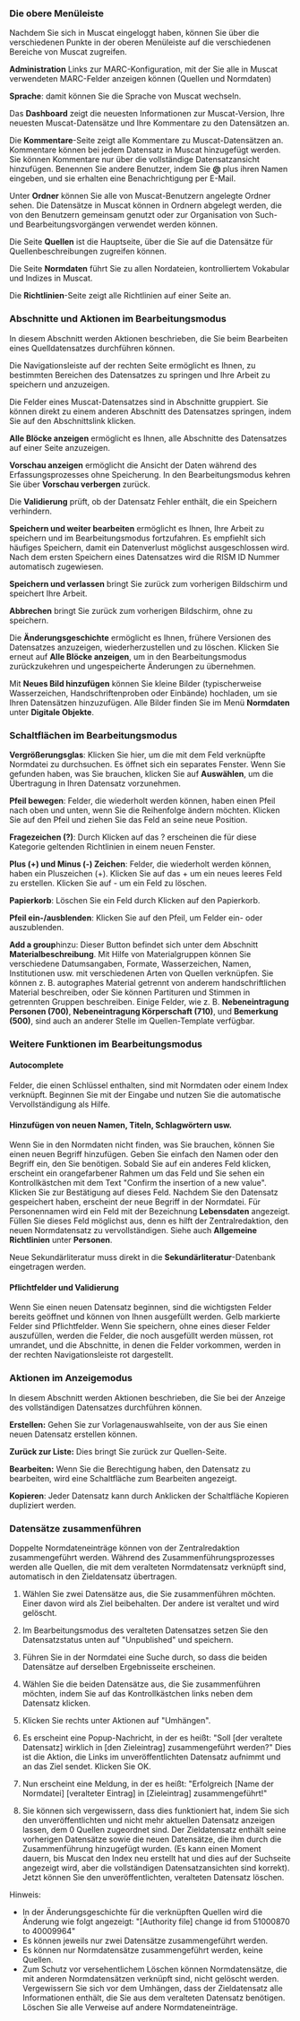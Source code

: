 ### Die obere Menüleiste

Nachdem Sie sich in Muscat eingeloggt haben, können Sie über die verschiedenen Punkte in der oberen Menüleiste auf die verschiedenen Bereiche von Muscat zugreifen.

**Administration** Links zur MARC-Konfiguration, mit der Sie alle in Muscat verwendeten MARC-Felder anzeigen können (Quellen und Normdaten)

**Sprache**: damit können Sie die Sprache von Muscat wechseln.

Das **Dashboard** zeigt die neuesten Informationen zur Muscat-Version, Ihre neuesten Muscat-Datensätze und Ihre Kommentare zu den Datensätzen an.

Die **Kommentare**-Seite zeigt alle Kommentare zu Muscat-Datensätzen an. Kommentare können bei jedem Datensatz in Muscat hinzugefügt werden. Sie können Kommentare nur über die vollständige Datensatzansicht hinzufügen. Benennen Sie andere Benutzer, indem Sie **@** plus ihren Namen eingeben, und sie erhalten eine Benachrichtigung per E-Mail.

Unter **Ordner** können Sie alle von Muscat-Benutzern angelegte Ordner sehen. Die Datensätze in Muscat können in Ordnern abgelegt werden, die von den Benutzern gemeinsam genutzt oder zur Organisation von Such- und Bearbeitungsvorgängen verwendet werden können.

Die Seite **Quellen** ist die Hauptseite, über die Sie auf die Datensätze für Quellenbeschreibungen zugreifen können.

Die Seite **Normdaten** führt Sie zu allen Nordateien, kontrolliertem Vokabular und Indizes in Muscat.

Die **Richtlinien**-Seite zeigt alle Richtlinien auf einer Seite an.

### Abschnitte und Aktionen im Bearbeitungsmodus

In diesem Abschnitt werden Aktionen beschrieben, die Sie beim Bearbeiten eines Quelldatensatzes durchführen können.

Die Navigationsleiste auf der rechten Seite ermöglicht es Ihnen, zu bestimmten Bereichen des Datensatzes zu springen und Ihre Arbeit zu speichern und anzuzeigen.

Die Felder eines Muscat-Datensatzes sind in Abschnitte gruppiert. Sie können direkt zu einem anderen Abschnitt des Datensatzes springen, indem Sie auf den Abschnittslink klicken.

**Alle Blöcke anzeigen** ermöglicht es Ihnen, alle Abschnitte des Datensatzes auf einer Seite anzuzeigen.

**Vorschau anzeigen** ermöglicht die Ansicht der Daten während des Erfassungsprozesses ohne Speicherung. In den Bearbeitungsmodus kehren Sie über **Vorschau verbergen** zurück.

Die **Validierung** prüft, ob der Datensatz Fehler enthält, die ein Speichern verhindern.

**Speichern und weiter bearbeiten** ermöglicht es Ihnen, Ihre Arbeit zu speichern und im Bearbeitungsmodus fortzufahren. Es empfiehlt sich häufiges Speichern, damit ein Datenverlust möglichst ausgeschlossen wird. Nach dem ersten Speichern eines Datensatzes wird die RISM ID Nummer automatisch zugewiesen.

**Speichern und verlassen** bringt Sie zurück zum vorherigen Bildschirm und speichert Ihre Arbeit.

**Abbrechen** bringt Sie zurück zum vorherigen Bildschirm, ohne zu speichern.

Die **Änderungsgeschichte** ermöglicht es Ihnen, frühere Versionen des Datensatzes anzuzeigen, wiederherzustellen und zu löschen. Klicken Sie erneut auf **Alle Blöcke anzeigen**, um in den Bearbeitungsmodus zurückzukehren und ungespeicherte Änderungen zu übernehmen.

Mit **Neues Bild hinzufügen** können Sie kleine Bilder (typischerweise Wasserzeichen, Handschriftenproben oder Einbände) hochladen, um sie Ihren Datensätzen hinzuzufügen. Alle Bilder finden Sie im Menü **Normdaten** unter **Digitale Objekte**.

### Schaltflächen im Bearbeitungsmodus

**Vergrößerungsglas**: Klicken Sie hier, um die mit dem Feld verknüpfte Normdatei zu durchsuchen. Es öffnet sich ein separates Fenster. Wenn Sie gefunden haben, was Sie brauchen, klicken Sie auf **Auswählen**, um die Übertragung in Ihren Datensatz vorzunehmen.

**Pfeil bewegen**: Felder, die wiederholt werden können, haben einen Pfeil nach oben und unten, wenn Sie die Reihenfolge ändern möchten. Klicken Sie auf den Pfeil und ziehen Sie das Feld an seine neue Position.

**Fragezeichen (?)**: Durch Klicken auf das ? erscheinen die für diese Kategorie geltenden Richtlinien in einem neuen Fenster.

**Plus (+) und Minus (-) Zeichen**: Felder, die wiederholt werden können, haben ein Pluszeichen (+). Klicken Sie auf das + um ein neues leeres Feld zu erstellen. Klicken Sie auf - um ein Feld zu löschen.

**Papierkorb**: Löschen Sie ein Feld durch Klicken auf den Papierkorb.

**Pfeil ein-/ausblenden**: Klicken Sie auf den Pfeil, um Felder ein- oder auszublenden.

**Add a group**hinzu: Dieser Button befindet sich unter dem Abschnitt **Materialbeschreibung**. Mit Hilfe von Materialgruppen können Sie verschiedene Datumsangaben, Formate, Wasserzeichen, Namen, Institutionen usw. mit verschiedenen Arten von Quellen verknüpfen. Sie können z. B. autographes Material getrennt von anderem handschriftlichen Material beschreiben, oder Sie können Partituren und Stimmen in getrennten Gruppen beschreiben. Einige Felder, wie z. B. **Nebeneintragung Personen (700)**, **Nebeneintragung Körperschaft (710)**, und **Bemerkung (500)**, sind auch an anderer Stelle im Quellen-Template verfügbar.

### Weitere Funktionen im Bearbeitungsmodus

#### Autocomplete

Felder, die einen Schlüssel enthalten, sind mit Normdaten oder einem Index verknüpft. Beginnen Sie mit der Eingabe und nutzen Sie die automatische Vervollständigung als Hilfe.

#### Hinzufügen von neuen Namen, Titeln, Schlagwörtern usw.

Wenn Sie in den Normdaten nicht finden, was Sie brauchen, können Sie einen neuen Begriff hinzufügen. Geben Sie einfach den Namen oder den Begriff ein, den Sie benötigen. Sobald Sie auf ein anderes Feld klicken, erscheint ein orangefarbener Rahmen um das Feld und Sie sehen ein Kontrollkästchen mit dem Text "Confirm the insertion of a new value". Klicken Sie zur Bestätigung auf dieses Feld. Nachdem Sie den Datensatz gespeichert haben, erscheint der neue Begriff in der Normdatei. Für Personennamen wird ein Feld mit der Bezeichnung **Lebensdaten** angezeigt. Füllen Sie dieses Feld möglichst aus, denn es hilft der Zentralredaktion, den neuen Normdatensatz zu vervollständigen. Siehe auch **Allgemeine Richtlinien** unter **Personen**.

Neue Sekundärliteratur muss direkt in die **Sekundärliteratur**-Datenbank eingetragen werden.

#### Pflichtfelder und Validierung

Wenn Sie einen neuen Datensatz beginnen, sind die wichtigsten Felder bereits geöffnet und können von Ihnen ausgefüllt werden. Gelb markierte Felder sind Pflichtfelder. Wenn Sie speichern, ohne eines dieser Felder auszufüllen, werden die Felder, die noch ausgefüllt werden müssen, rot umrandet, und die Abschnitte, in denen die Felder vorkommen, werden in der rechten Navigationsleiste rot dargestellt.

### Aktionen im Anzeigemodus

In diesem Abschnitt werden Aktionen beschrieben, die Sie bei der Anzeige des vollständigen Datensatzes durchführen können.

**Erstellen:** Gehen Sie zur Vorlagenauswahlseite, von der aus Sie einen neuen Datensatz erstellen können.

**Zurück zur Liste:** Dies bringt Sie zurück zur Quellen-Seite.

**Bearbeiten:** Wenn Sie die Berechtigung haben, den Datensatz zu bearbeiten, wird eine Schaltfläche zum Bearbeiten angezeigt.

**Kopieren**: Jeder Datensatz kann durch Anklicken der Schaltfläche Kopieren dupliziert werden.

### Datensätze zusammenführen

Doppelte Normdateneinträge können von der Zentralredaktion zusammengeführt werden. Während des Zusammenführungsprozesses werden alle Quellen, die mit dem veralteten Normdatensatz verknüpft sind, automatisch in den Zieldatensatz übertragen.

1. Wählen Sie zwei Datensätze aus, die Sie zusammenführen möchten. Einer davon wird als Ziel beibehalten. Der andere ist veraltet und wird gelöscht.

2. Im Bearbeitungsmodus des veralteten Datensatzes setzen Sie den Datensatzstatus unten auf "Unpublished" und speichern.

3. Führen Sie in der Normdatei eine Suche durch, so dass die beiden Datensätze auf derselben Ergebnisseite erscheinen.

4. Wählen Sie die beiden Datensätze aus, die Sie zusammenführen möchten, indem Sie auf das Kontrollkästchen links neben dem Datensatz klicken.

5. Klicken Sie rechts unter Aktionen auf "Umhängen".

6. Es erscheint eine Popup-Nachricht, in der es heißt: "Soll [der veraltete Datensatz] wirklich in [den Zieleintrag] zusammengeführt werden?" Dies ist die Aktion, die Links im unveröffentlichten Datensatz aufnimmt und an das Ziel sendet. Klicken Sie OK.

7. Nun erscheint eine Meldung, in der es heißt: "Erfolgreich \[Name der Normdatei\] \[veralteter Eintrag\] in [Zieleintrag] zusammengeführt!"

8. Sie können sich vergewissern, dass dies funktioniert hat, indem Sie sich den unveröffentlichten und nicht mehr aktuellen Datensatz anzeigen lassen, dem 0 Quellen zugeordnet sind. Der Zieldatensatz enthält seine vorherigen Datensätze sowie die neuen Datensätze, die ihm durch die Zusammenführung hinzugefügt wurden. (Es kann einen Moment dauern, bis Muscat den Index neu erstellt hat und dies auf der Suchseite angezeigt wird, aber die vollständigen Datensatzansichten sind korrekt). Jetzt können Sie den unveröffentlichten, veralteten Datensatz löschen.

Hinweis:
- In der Änderungsgeschichte für die verknüpften Quellen wird die Änderung wie folgt angezeigt: "[Authority file] change id from 51000870 to 40009964"
- Es können jeweils nur zwei Datensätze zusammengeführt werden.
- Es können nur Normdatensätze zusammengeführt werden, keine Quellen.
- Zum Schutz vor versehentlichem Löschen können Normdatensätze, die mit anderen Normdatensätzen verknüpft sind, nicht gelöscht werden. Vergewissern Sie sich vor dem Umhängen, dass der Zieldatensatz alle Informationen enthält, die Sie aus dem veralteten Datensatz benötigen. Löschen Sie alle Verweise auf andere Normdateneinträge.  

